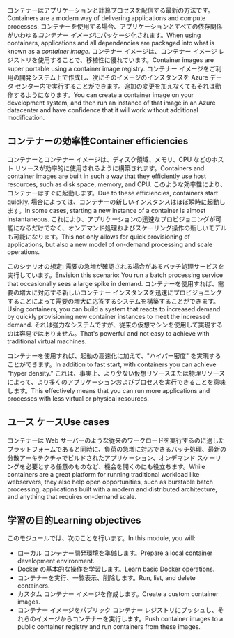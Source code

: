 <span data-ttu-id="cba02-101">コンテナーはアプリケーションと計算プロセスを配信する最新の方法です。</span><span class="sxs-lookup"><span data-stu-id="cba02-101">Containers are a modern way of delivering applications and compute processes.</span></span> <span data-ttu-id="cba02-102">コンテナーを使用する場合、アプリケーションとすべての依存関係がいわゆる*コンテナー イメージ*にパッケージ化されます。</span><span class="sxs-lookup"><span data-stu-id="cba02-102">When using containers, applications and all dependencies are packaged into what is known as a *container image*.</span></span> <span data-ttu-id="cba02-103">コンテナー イメージは、コンテナー イメージ レジストリを使用することで、移植性に優れています。</span><span class="sxs-lookup"><span data-stu-id="cba02-103">Container images are super portable using a container image registry.</span></span> <span data-ttu-id="cba02-104">コンテナー イメージをご利用の開発システム上で作成し、次にそのイメージのインスタンスを Azure データ センター内で実行することができます。追加の変更を加えなくてもそれは動作するようになります。</span><span class="sxs-lookup"><span data-stu-id="cba02-104">You can create a container image on your development system, and then run an instance of that image in an Azure datacenter and have confidence that it will work without additional modification.</span></span>

## <a name="container-efficiencies"></a><span data-ttu-id="cba02-105">コンテナーの効率性</span><span class="sxs-lookup"><span data-stu-id="cba02-105">Container efficiencies</span></span>

<span data-ttu-id="cba02-106">コンテナーとコンテナー イメージは、ディスク領域、メモリ、CPU などのホスト リソースが効率的に使用されるように構築されます。</span><span class="sxs-lookup"><span data-stu-id="cba02-106">Containers and container images are built in such a way that they efficiently use host resources, such as disk space, memory, and CPU.</span></span> <span data-ttu-id="cba02-107">このような効率性により、コンテナーはすぐに起動します。</span><span class="sxs-lookup"><span data-stu-id="cba02-107">Due to these efficiencies, containers start quickly.</span></span> <span data-ttu-id="cba02-108">場合によっては、コンテナーの新しいインスタンスはほぼ瞬時に起動します。</span><span class="sxs-lookup"><span data-stu-id="cba02-108">In some cases, starting a new instance of a container is almost instantaneous.</span></span> <span data-ttu-id="cba02-109">これにより、アプリケーションの迅速なプロビジョニングが可能になるだけでなく、オンデマンド処理およびスケーリング操作の新しいモデルも可能になります。</span><span class="sxs-lookup"><span data-stu-id="cba02-109">This not only allows for quick provisioning of applications, but also a new model of on-demand processing and scale operations.</span></span>

<span data-ttu-id="cba02-110">このシナリオの想定: 需要の急増が確認される場合があるバッチ処理サービスを実行しています。</span><span class="sxs-lookup"><span data-stu-id="cba02-110">Envision this scenario: You run a batch processing service that occasionally sees a large spike in demand.</span></span> <span data-ttu-id="cba02-111">コンテナーを使用すれば、需要の増大に対応する新しいコンテナー インスタンスを迅速にプロビジョニングすることによって需要の増大に応答するシステムを構築することができます。</span><span class="sxs-lookup"><span data-stu-id="cba02-111">Using containers, you can build a system that reacts to increased demand by quickly provisioning new container instances to meet the increased demand.</span></span> <span data-ttu-id="cba02-112">それは強力なシステムですが、従来の仮想マシンを使用して実現するのは容易ではありません。</span><span class="sxs-lookup"><span data-stu-id="cba02-112">That's powerful and not easy to achieve with traditional virtual machines.</span></span>

<span data-ttu-id="cba02-113">コンテナーを使用すれば、起動の高速化に加えて、"ハイパー密度" を実現することができます。</span><span class="sxs-lookup"><span data-stu-id="cba02-113">In addition to fast start, with containers you can achieve "hyper density."</span></span> <span data-ttu-id="cba02-114">これは、事実上、より少ない仮想リソースまたは物理リソースによって、より多くのアプリケーションおよびプロセスを実行できることを意味します。</span><span class="sxs-lookup"><span data-stu-id="cba02-114">This effectively means that you can run more applications and processes with less virtual or physical resources.</span></span>

## <a name="use-cases"></a><span data-ttu-id="cba02-115">ユース ケース</span><span class="sxs-lookup"><span data-stu-id="cba02-115">Use cases</span></span>

<span data-ttu-id="cba02-116">コンテナーは Web サーバーのような従来のワークロードを実行するのに適したプラットフォームであると同時に、負荷の急増に対応できるバッチ処理、最新の分散アーキテクチャでビルドされたアプリケーション、オンデマンド スケーリングを必要とする任意のものなど、機会を開くのにも役立ちます。</span><span class="sxs-lookup"><span data-stu-id="cba02-116">While containers are a great platform for running traditional workload like webservers, they also help open opportunities, such as burstable batch processing, applications built with a modern and distributed architecture, and anything that requires on-demand scale.</span></span>

## <a name="learning-objectives"></a><span data-ttu-id="cba02-117">学習の目的</span><span class="sxs-lookup"><span data-stu-id="cba02-117">Learning objectives</span></span>

<span data-ttu-id="cba02-118">このモジュールでは、次のことを行います。</span><span class="sxs-lookup"><span data-stu-id="cba02-118">In this module, you will:</span></span>

- <span data-ttu-id="cba02-119">ローカル コンテナー開発環境を準備します。</span><span class="sxs-lookup"><span data-stu-id="cba02-119">Prepare a local container development environment.</span></span>
- <span data-ttu-id="cba02-120">Docker の基本的な操作を学習します。</span><span class="sxs-lookup"><span data-stu-id="cba02-120">Learn basic Docker operations.</span></span>
- <span data-ttu-id="cba02-121">コンテナーを実行、一覧表示、削除します。</span><span class="sxs-lookup"><span data-stu-id="cba02-121">Run, list, and delete containers.</span></span>
- <span data-ttu-id="cba02-122">カスタム コンテナー イメージを作成します。</span><span class="sxs-lookup"><span data-stu-id="cba02-122">Create a custom container images.</span></span>
- <span data-ttu-id="cba02-123">コンテナー イメージをパブリック コンテナー レジストリにプッシュし、それらのイメージからコンテナーを実行します。</span><span class="sxs-lookup"><span data-stu-id="cba02-123">Push container images to a public container registry and run containers from these images.</span></span>
